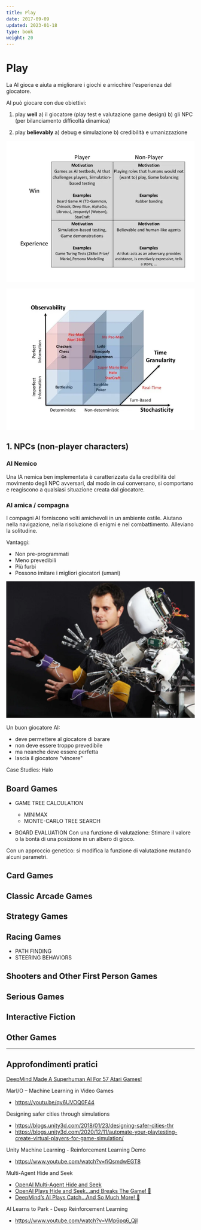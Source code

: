 ```yaml
---
title: Play
date: 2017-09-09
updated: 2023-01-18
type: book
weight: 20
---
```

# Play

La AI gioca e aiuta a migliorare i giochi e arricchire l'esperienza del giocatore.

AI può giocare con due obiettivi:
1. play **well** 
	a) il giocatore (play test e valutazione game design)
	b) gli NPC (per bilanciamento difficoltà dinamica)

2. play **believably**
	a) debug e simulazione
	b) credibilità e umanizzazione

![](img/ai.playfor.webp)

![](img/ai.game_characteristics.webp)

##  1. NPCs (non-player characters)

### AI Nemico
Una IA nemica ben implementata è caratterizzata dalla credibilità del movimento degli NPC avversari, dal modo in cui conversano, si comportano e reagiscono a qualsiasi situazione creata dal giocatore.

### AI amica / compagna
I compagni AI forniscono volti amichevoli in un ambiente ostile. Aiutano nella navigazione, nella risoluzione di enigmi e nel combattimento. Alleviano la solitudine.

Vantaggi:
- Non pre-programmati
- Meno prevedibili
- Più furbi
- Possono imitare i migliori giocatori (umani)

![](../../talk/img/ml-imitation.webp)

Un buon giocatore AI:

- deve permettere al giocatore di barare
- non deve essere troppo prevedibile
- ma neanche deve essere perfetta
- lascia il giocatore "vincere"

Case Studies: Halo

## Board Games
- GAME TREE CALCULATION
	- MINIMAX
	- MONTE-CARLO TREE SEARCH

- BOARD EVALUATION
Con una funzione di valutazione:
Stimare il valore o la bontà di una posizione in un albero di gioco.

Con un approccio genetico:
si modifica la funzione di valutazione mutando alcuni parametri.

## Card Games

## Classic Arcade Games

## Strategy Games

## Racing Games
- PATH FINDING
- STEERING BEHAVIORS


## Shooters and Other First Person Games

## Serious Games

## Interactive Fiction

## Other Games

---

## Approfondimenti pratici

[DeepMind Made A Superhuman AI For 57 Atari Games!](https://www.youtube.com/watch?v=dJ4rWhpAGFI)

MarI/O – Machine Learning in Video Games  
- <https://youtu.be/qv6UVOQ0F44>

Designing safer cities through simulations  

- <https://blogs.unity3d.com/2018/01/23/designing-safer-cities-thr>
- <https://blogs.unity3d.com/2020/12/11/automate-your-playtesting-create-virtual-players-for-game-simulation/>

Unity Machine Learning - Reinforcement Learning Demo  
- <https://www.youtube.com/watch?v=fiQsmdwEGT8>

Multi-Agent Hide and Seek
- [OpenAI Multi-Agent Hide and Seek](https://youtu.be/kopoLzvh5jY)
- [OpenAI Plays Hide and Seek…and Breaks The Game! 🤖](https://www.youtube.com/watch?v=Lu56xVlZ40M>)
- [DeepMind’s AI Plays Catch…And So Much More! 🤖](https://www.youtube.com/watch?v=uuzow7TEQ1s)


AI Learns to Park - Deep Reinforcement Learning  
- <https://www.youtube.com/watch?v=VMp6pq6_QjI>

